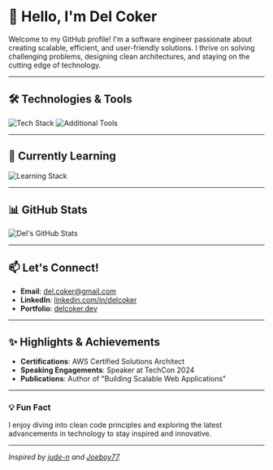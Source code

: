 
# 👋 Hello, I'm Del Coker

Welcome to my GitHub profile! I'm a software engineer passionate about creating scalable, efficient, and user-friendly solutions. I thrive on solving challenging problems, designing clean architectures, and staying on the cutting edge of technology.

---

## 🛠️ Technologies & Tools

<p align="left">
  <img src="https://skillicons.dev/icons?i=python,java,javascript,typescript,html,css,php,react,nextjs,spring,mysql,mssql,aws,docker,git,github,vscode,figma,graphql,kubernetes,heroku,materialui,linux,postman" alt="Tech Stack" />
  <img src="https://skillicons.dev/icons?i=azure,hibernate,maven,selenium,flask,postgres" alt="Additional Tools" />
</p>

---

## 🌱 Currently Learning

<p align="left">
  <img src="https://skillicons.dev/icons?i=graphql,ts,kubernetes" alt="Learning Stack" />
</p>

---

## 📊 GitHub Stats

<p align="left">
  <img src="https://github-readme-stats.vercel.app/api?username=delcoker&show_icons=true&theme=radical" alt="Del's GitHub Stats" />
</p>

---

## 📫 Let's Connect!

- **Email**: [del.coker@gmail.com](mailto:del.coker@gmail.com)
- **LinkedIn**: [linkedin.com/in/delcoker](https://linkedin.com/in/delcoker)
- **Portfolio**: [delcoker.dev](https://delcoker.dev)

---

## ✨ Highlights & Achievements

- **Certifications**: AWS Certified Solutions Architect
- **Speaking Engagements**: Speaker at TechCon 2024
- **Publications**: Author of "Building Scalable Web Applications"

---

### 💡 Fun Fact

I enjoy diving into clean code principles and exploring the latest advancements in technology to stay inspired and innovative.

---

*Inspired by [jude-n](https://github.com/jude-n) and [Joeboy77](https://github.com/Joeboy77).*
